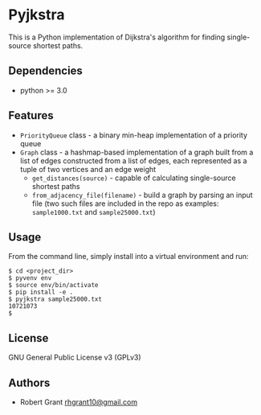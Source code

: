 Pyjkstra
===============================

This is a Python implementation of Dijkstra's algorithm for finding single-source shortest paths.

Dependencies
------------

 * python >= 3.0

Features
--------

 * `PriorityQueue` class - a binary min-heap implementation of a priority queue
 * `Graph` class - a hashmap-based implementation of a graph built from a list of edges constructed from a list of edges, each represented as a tuple of two vertices and an edge weight
    - `get_distances(source)` - capable of calculating single-source shortest paths
    - `from_adjacency_file(filename)` - build a graph by parsing an input file (two such files are included in the repo as examples: `sample1000.txt` and `sample25000.txt`)

Usage
-----

From the command line, simply install into a virtual environment and run:

```console
$ cd <project_dir>
$ pyvenv env
$ source env/bin/activate
$ pip install -e .
$ pyjkstra sample25000.txt
10721073
$ 
```

License
-------

GNU General Public License v3 (GPLv3)

Authors
-------

 - Robert Grant <rhgrant10@gmail.com>
